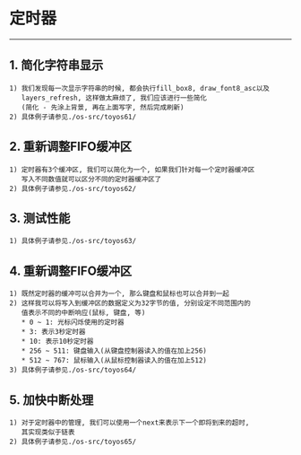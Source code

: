 # **定时器** #
*** 


## **1. 简化字符串显示** ##
    1) 我们发现每一次显示字符串的时候, 都会执行fill_box8, draw_font8_asc以及
       layers_refresh, 这样做太麻烦了, 我们应该进行一些简化
       (简化 - 先涂上背景, 再在上面写字, 然后完成刷新)
    2) 具体例子请参见./os-src/toyos61/



## **2. 重新调整FIFO缓冲区** ##
    1) 定时器有3个缓冲区, 我们可以简化为一个, 如果我们针对每一个定时器缓冲区
       写入不同数值就可以区分不同的定时器缓冲区了
    2) 具体例子请参见./os-src/toyos62/


## **3. 测试性能** ##
    1) 具体例子请参见./os-src/toyos63/


## **4. 重新调整FIFO缓冲区** ##
    1) 既然定时器的缓冲可以合并为一个, 那么键盘和鼠标也可以合并到一起
    2) 这样我可以将写入到缓冲区的数据定义为32字节的值, 分别设定不同范围内的
       值表示不同的中断响应(鼠标, 键盘, 等)
       * 0 ~ 1: 光标闪烁使用的定时器
       * 3: 表示3秒定时器
       * 10: 表示10秒定时器
       * 256 ~ 511: 键盘输入(从键盘控制器读入的值在加上256)
       * 512 ~ 767: 鼠标输入(从鼠标控制器读入的值在加上512)
    3) 具体例子请参见./os-src/toyos64/



## **5. 加快中断处理** ##
    1) 对于定时器中的管理, 我们可以使用一个next来表示下一个即将到来的超时, 
       其实现类似于链表
    2) 具体例子请参见./os-src/toyos65/
